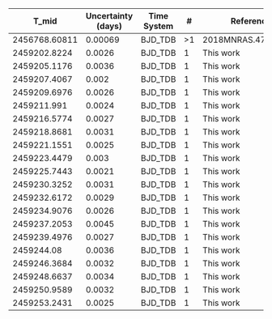 |T_mid|Uncertainty (days)           |Time System|#                                            |Reference                           |
|-----|-----------------------------|-----------|---------------------------------------------|------------------------------------|
|2456768.60811|0.00069                      |BJD_TDB    |>1                                           |2018MNRAS.477.3406B                 |
|2459202.8224|0.0026                       |BJD_TDB    |1                                            |This work                           |
|2459205.1176|0.0036                       |BJD_TDB    |1                                            |This work                           |
|2459207.4067|0.002                        |BJD_TDB    |1                                            |This work                           |
|2459209.6976|0.0026                       |BJD_TDB    |1                                            |This work                           |
|2459211.991|0.0024                       |BJD_TDB    |1                                            |This work                           |
|2459216.5774|0.0027                       |BJD_TDB    |1                                            |This work                           |
|2459218.8681|0.0031                       |BJD_TDB    |1                                            |This work                           |
|2459221.1551|0.0025                       |BJD_TDB    |1                                            |This work                           |
|2459223.4479|0.003                        |BJD_TDB    |1                                            |This work                           |
|2459225.7443|0.0021                       |BJD_TDB    |1                                            |This work                           |
|2459230.3252|0.0031                       |BJD_TDB    |1                                            |This work                           |
|2459232.6172|0.0029                       |BJD_TDB    |1                                            |This work                           |
|2459234.9076|0.0026                       |BJD_TDB    |1                                            |This work                           |
|2459237.2053|0.0045                       |BJD_TDB    |1                                            |This work                           |
|2459239.4976|0.0027                       |BJD_TDB    |1                                            |This work                           |
|2459244.08|0.0036                       |BJD_TDB    |1                                            |This work                           |
|2459246.3684|0.0032                       |BJD_TDB    |1                                            |This work                           |
|2459248.6637|0.0034                       |BJD_TDB    |1                                            |This work                           |
|2459250.9589|0.0032                       |BJD_TDB    |1                                            |This work                           |
|2459253.2431|0.0025                       |BJD_TDB    |1                                            |This work                           |
